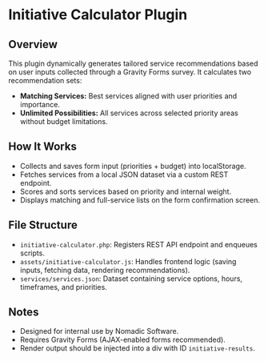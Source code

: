# Initiative Calculator Plugin

## Overview

This plugin dynamically generates tailored service recommendations based on user inputs collected through a Gravity Forms survey. It calculates two recommendation sets:

- **Matching Services:** Best services aligned with user priorities and importance.
- **Unlimited Possibilities:** All services across selected priority areas without budget limitations.

## How It Works

- Collects and saves form input (priorities + budget) into localStorage.
- Fetches services from a local JSON dataset via a custom REST endpoint.
- Scores and sorts services based on priority and internal weight.
- Displays matching and full-service lists on the form confirmation screen.

## File Structure

- `initiative-calculator.php`: Registers REST API endpoint and enqueues scripts.
- `assets/initiative-calculator.js`: Handles frontend logic (saving inputs, fetching data, rendering recommendations).
- `services/services.json`: Dataset containing service options, hours, timeframes, and priorities.

## Notes

- Designed for internal use by Nomadic Software.
- Requires Gravity Forms (AJAX-enabled forms recommended).
- Render output should be injected into a div with ID `initiative-results`.

